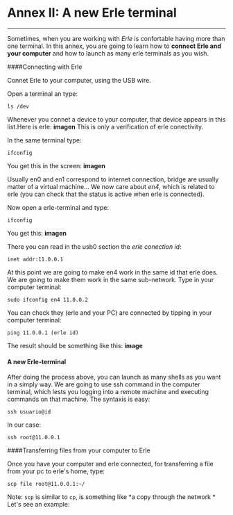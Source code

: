# Annex II: A new Erle terminal
---

Sometimes, when you are working with *Erle* is confortable having more than one terminal.
In this annex, you are going to learn how to **connect Erle and your computer** and how to launch as many erle terminals as you wish.

####Connecting with Erle

Connet Erle to your computer, using the USB wire.

Open a terminal an type:
```
ls /dev
```
Whenever you connet a device to your computer, that device appears in this list.Here is erle:
**imagen**
This is only a verification of erle conectivity.

In the same terminal type:
```
ifconfig
```
You get this in the screen:
**imagen**


Usually en0 and en1 correspond to internet connection, bridge are usually matter of a virtual machine... We now care about *en4*, which is related to erle (you can check that  the status is active when erle is connected).

Now open a erle-terminal and type:
```
ifconfig
```
You get this:
**imagen**

There you can read in the usb0 section the *erle conection id*:
```
inet addr:11.0.0.1
```
At this point we are going to make en4 work in the same id that erle does. We are going to make them work in the same sub-network.
Type in your computer terminal:
```
sudo ifconfig en4 11.0.0.2
```

You can check they (erle and your PC) are connected by tipping in your computer terminal:
```
ping 11.0.0.1 (erle id)
```
The result should be something like this:
**image**

#### A new Erle-terminal

After doing the process above, you can launch as many shells as you want in a simply way. We are going to use ssh command in the computer terminal, which lests you logging into a remote machine and executing commands on that machine.
The syntaxis is easy:

```
ssh usuario@id
```
In our case:
```
ssh root@11.0.0.1
```
####Transferring files from your computer to Erle

Once you have your computer and erle connected, for transferring a file from your pc to erle's home, type:
```
scp file root@11.0.0.1:~/
```
Note: `scp` is similar to `cp`, is something like *a copy through the network *
Let's see an example:
